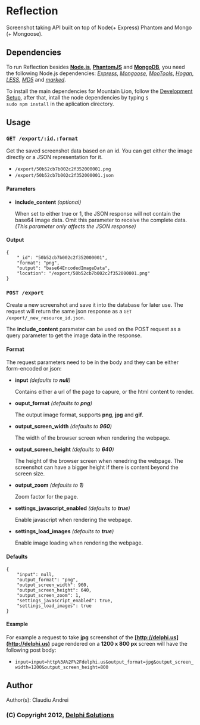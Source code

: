 # Reflection
Screenshot taking API built on top of Node(+ Express) Phantom and Mongo (+ Mongoose).

## Dependencies

To run Reflection besides __[Node.js](http://nodejs.org/)__, __[PhantomJS](http://phantomjs.org)__ and __[MongoDB](http://www.mongodb.org)__, you need the following Node.js dependencies: _[Express](http://expressjs.com)_, _[Mongoose](http://mongoosejs.com)_, _[MooTools](http://mootools.net)_, _[Hogan](http://twitter.github.com/hogan.js)_, _[LESS](http://lesscss.org)_, _[MD5](https://github.com/pvorb/node-md5)_ and _[marked](https://github.com/chjj/marked)_.

To install the main dependencies for Mountain Lion, follow the [Development Setup](https://github.com/DelphiSolutions/Delphi/wiki/Development-Setup-for-Mac-Mountain-Lion), after that, intall the node dependencies by typing <code>$ sudo npm install</code> in the aplication directory.

## Usage

### <code>GET /export/:id.:format</code>

Get the saved screenshot data based on an id. You can get either the image directly or a JSON representation for it.

* <code>/export/50b52cb7b002c2f352000001.png</code>
* <code>/export/50b52cb7b002c2f352000001.json</code>

#### Parameters

* __include_content__ _(optional)_
	
	When set to either true or 1, the JSON response will not contain the base64 image data. Omit this parameter to receive the complete data. 	_(This parameter only affects the JSON response)_

#### Output

	{
    	"_id": "50b52cb7b002c2f352000001",
    	"format": "png",
    	"output": "base64EncodedImageData",
    	"location": "/export/50b52cb7b002c2f352000001.png"
	}

### <code>POST /export</code>

Create a new screenshot and save it into the database for later use. The request will return the same json response as a <code>GET /export/_new_resource_id.json</code>.

The __include_content__ parameter can be used on the POST request as a query parameter to get the image data in the response. 

#### Format

The request parameters need to be in the body and they can be either form-encoded or json:

* __input__ _(defaults to **null**)_

	Contains either a url of the page to capure, or the html content to render. 

* __ouput_format__ _(defaults to **png**)_
	
	The output image format, supports __png__, __jpg__ and __gif__.

* __output_screen_width__ _(defaults to **960**)_

	The width of the browser screen when rendering the webpage.
	
* __output_screen_height__ _(defaults to **640**)_

	The height of the browser screen when renedring the webpage. The screenshot can have a bigger height if there is content beyond the screen size.
	
* __output_zoom__ _(defaults to **1**)_

	Zoom factor for the page.

* __settings_javascript_enabled__ _(defaults to **true**)_

	Enable javascript when rendering the webpage.
	
* __settings_load_images__ _(defaults to **true**)_

	Enable image loading when rendering the webpage.
	
#### Defaults

	{
    	"input": null,
    	"output_format": "png",
    	"output_screen_width": 960,
    	"output_screen_height": 640,
    	"output_screen_zoom": 1,
    	"settings_javascript_enabled": true,
    	"settings_load_images": true
	}

#### Example

For example a request to take __jpg__ screenshot of the __[http://delphi.us](http://delphi.us)__ page rendered on a __1200 x 800 px__ screen will have the following post body:

* <code>input=input=http%3A%2F%2Fdelphi.us&output_format=jpg&output_screen_width=1200&output_screen_height=800</code>

## Author
Author(s): Claudiu Andrei

### (C) Copyright 2012, [Delphi Solutions](http://delphi.us)